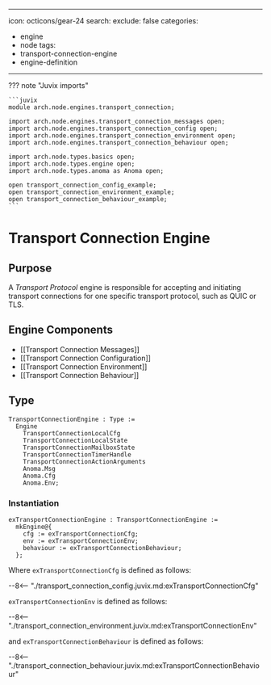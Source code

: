   ---
icon: octicons/gear-24
search:
  exclude: false
categories:
- engine
- node
tags:
- transport-connection-engine
- engine-definition
---

??? note "Juvix imports"

    ```juvix
    module arch.node.engines.transport_connection;

    import arch.node.engines.transport_connection_messages open;
    import arch.node.engines.transport_connection_config open;
    import arch.node.engines.transport_connection_environment open;
    import arch.node.engines.transport_connection_behaviour open;

    import arch.node.types.basics open;
    import arch.node.types.engine open;
    import arch.node.types.anoma as Anoma open;

    open transport_connection_config_example;
    open transport_connection_environment_example;
    open transport_connection_behaviour_example;
    ```

# Transport Connection Engine

## Purpose

<!-- --8<-- [start:purpose] -->
A *Transport Protocol* engine is responsible for accepting and initiating transport connections
for one specific transport protocol, such as QUIC or TLS.
<!-- --8<-- [end:purpose] -->

## Engine Components

- [[Transport Connection Messages]]
- [[Transport Connection Configuration]]
- [[Transport Connection Environment]]
- [[Transport Connection Behaviour]]

## Type

<!-- --8<-- [start:TransportConnectionEngine] -->
```juvix
TransportConnectionEngine : Type :=
  Engine
    TransportConnectionLocalCfg
    TransportConnectionLocalState
    TransportConnectionMailboxState
    TransportConnectionTimerHandle
    TransportConnectionActionArguments
    Anoma.Msg
    Anoma.Cfg
    Anoma.Env;
```
<!-- --8<-- [end:TransportConnectionEngine] -->

### Instantiation

<!-- --8<-- [start:exTransportConnectionEngine] -->
```juvix
exTransportConnectionEngine : TransportConnectionEngine :=
  mkEngine@{
    cfg := exTransportConnectionCfg;
    env := exTransportConnectionEnv;
    behaviour := exTransportConnectionBehaviour;
  };
```
<!-- --8<-- [end:exTransportConnectionEngine] -->

Where `exTransportConnectionCfg` is defined as follows:

--8<-- "./transport_connection_config.juvix.md:exTransportConnectionCfg"

`exTransportConnectionEnv` is defined as follows:

--8<-- "./transport_connection_environment.juvix.md:exTransportConnectionEnv"

and `exTransportConnectionBehaviour` is defined as follows:

--8<-- "./transport_connection_behaviour.juvix.md:exTransportConnectionBehaviour"
